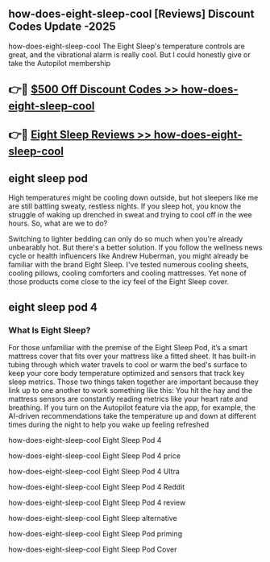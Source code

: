 ## how-does-eight-sleep-cool [Reviews​] Discount Codes Update -2025

how-does-eight-sleep-cool The Eight Sleep's temperature controls are great, and the vibrational alarm is really cool. But I could honestly give or take the Autopilot membership

## 👉🔴 [$500 Off Discount Codes >> how-does-eight-sleep-cool](http://download.freeplayer.one?title=how-does-eight-sleep-cool&ref=18-ES)

## 👉🔴 [Eight Sleep Reviews >> how-does-eight-sleep-cool](http://download.freeplayer.one?title=how-does-eight-sleep-cool&ref=18-ES)

## eight sleep pod

High temperatures might be cooling down outside, but hot sleepers like me are still battling sweaty, restless nights. If you sleep hot, you know the struggle of waking up drenched in sweat and trying to cool off in the wee hours. So, what are we to do?

Switching to lighter bedding can only do so much when you're already unbearably hot. But there's a better solution. If you follow the wellness news cycle or health influencers like Andrew Huberman, you might already be familiar with the brand Eight Sleep. I've tested numerous cooling sheets, cooling pillows, cooling comforters and cooling mattresses. Yet none of those products come close to the icy feel of the Eight Sleep cover.

## eight sleep pod 4

### What Is Eight Sleep?

For those unfamiliar with the premise of the Eight Sleep Pod, it’s a smart mattress cover that fits over your mattress like a fitted sheet. It has built-in tubing through which water travels to cool or warm the bed's surface to keep your core body temperature optimized and sensors that track key sleep metrics. Those two things taken together are important because they link up to one another to work something like this: You hit the hay and the mattress sensors are constantly reading metrics like your heart rate and breathing. If you turn on the Autopilot feature via the app, for example, the AI-driven recommendations take the temperature up and down at different times during the night to help you wake up feeling refreshed

how-does-eight-sleep-cool Eight Sleep Pod 4

how-does-eight-sleep-cool Eight Sleep Pod 4 price

how-does-eight-sleep-cool Eight Sleep Pod 4 Ultra

how-does-eight-sleep-cool Eight Sleep Pod 4 Reddit

how-does-eight-sleep-cool Eight Sleep Pod 4 review

how-does-eight-sleep-cool Eight Sleep alternative

how-does-eight-sleep-cool Eight Sleep Pod priming

how-does-eight-sleep-cool Eight Sleep Pod Cover